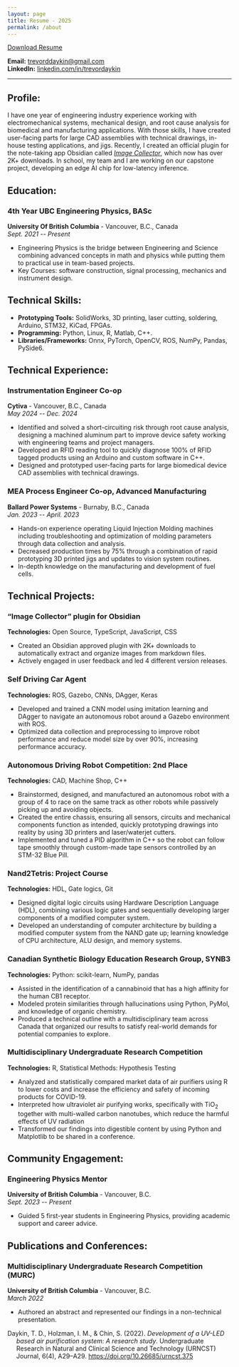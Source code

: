 ```yaml
---
layout: page
title: Resume - 2025
permalink: /about
---
```


<a href="/assets/trevordaykin_webresume.pdf" target="_blank" download>Download Resume</a>

**Email:** [trevorddaykin@gmail.com](mailto:trevorddaykin@gmail.com)  
**LinkedIn:** [linkedin.com/in/trevordaykin](https://linkedin.com/in/trevordaykin)

---

## Profile:

I have one year of engineering industry experience working with electromechanical systems, mechanical design, and root cause analysis for biomedical and manufacturing applications. With those skills, I have created user-facing parts for large CAD assemblies with technical drawings, in-house testing applications, and jigs. Recently, I created an official plugin for the note-taking app Obsidian called [*Image Collector*](https://github.com/tdaykin/obsidian_image_collector), which now has over 2K+ downloads. In school, my team and I are working on our capstone project, developing an edge AI chip for low-latency inference.

## Education:

### 4th Year UBC Engineering Physics, BASc
**University Of British Columbia** - Vancouver, B.C., Canada  
*Sept. 2021 -- Present*  
- Engineering Physics is the bridge between Engineering and Science combining advanced concepts in math and physics while putting them to practical use in team-based projects.
- Key Courses: software construction, signal processing, mechanics and instrument design.

## Technical Skills:

- **Prototyping Tools:** SolidWorks, 3D printing, laser cutting, soldering, Arduino, STM32, KiCad, FPGAs.
- **Programming:** Python, Linux, R, Matlab, C++.
- **Libraries/Frameworks:** Onnx, PyTorch, OpenCV, ROS, NumPy, Pandas, PySide6.

## Technical Experience:
### Instrumentation Engineer Co-op
**Cytiva** - Vancouver, B.C., Canada  
*May 2024 -- Dec. 2024*  
- Identified and solved a short-circuiting risk through root cause analysis, designing a machined aluminum part to improve device safety working with engineering teams and project managers.
- Developed an RFID reading tool to quickly diagnose 100% of RFID tagged products using an Arduino and custom software in C++.
- Designed and prototyped user-facing parts for large biomedical device CAD assemblies with technical drawings.

### MEA Process Engineer Co-op, Advanced Manufacturing
**Ballard Power Systems** - Burnaby, B.C., Canada  
*Jan. 2023 -- April. 2023*  
- Hands-on experience operating Liquid Injection Molding machines including troubleshooting and optimization of molding parameters through data collection and analysis.
- Decreased production times by 75% through a combination of rapid prototyping 3D printed jigs  and updates to vision system routines.
- In-depth knowledge on the manufacturing and development of fuel cells.

## Technical Projects:

### “Image Collector” plugin for Obsidian
**Technologies:** Open Source, TypeScript, JavaScript, CSS 
- Created an Obsidian approved plugin with 2K+ downloads to automatically extract and organize images from markdown files.
- Actively engaged in user feedback and led 4 different version releases.

### Self Driving Car Agent
**Technologies:** ROS, Gazebo, CNNs, DAgger, Keras 
- Developed and trained a CNN model using imitation learning and DAgger to navigate an autonomous robot around a Gazebo environment with ROS.
- Optimized data collection and preprocessing to improve robot performance and reduce model size by over 90%, increasing performance accuracy.

### Autonomous Driving Robot Competition: 2nd Place
**Technologies:** CAD, Machine Shop, C++  
- Brainstormed, designed, and manufactured an autonomous robot with a group of 4 to race on the same track as other robots while passively picking up and avoiding objects.
- Created the entire chassis, ensuring all sensors, circuits and mechanical components function as intended, quickly prototyping drawings into reality by using 3D printers and laser/waterjet cutters.
- Implemented and tuned a PID algorithm in C++ so the robot can follow tape smoothly through custom-made tape sensors controlled by an STM-32 Blue Pill.

### Nand2Tetris: Project Course
**Technologies:** HDL, Gate logics, Git  
- Designed digital logic circuits using Hardware Description Language (HDL), combining various logic gates and sequentially developing larger components of a modified computer system.
- Developed an understanding of computer architecture by building a modified computer system from the NAND gate up; learning knowledge of CPU architecture, ALU design, and memory systems.

### Canadian Synthetic Biology Education Research Group, SYNB3
**Technologies:** Python: scikit-learn, NumPy, pandas  
- Assisted in the identification of a cannabinoid that has a high affinity for the human CB1 receptor.
- Modeled protein similarities through hallucinations using Python, PyMol, and knowledge of organic chemistry.
- Produced a technical outline with a multidisciplinary team across Canada that organized our results to satisfy real-world demands for potential companies to explore.

### Multidisciplinary Undergraduate Research Competition
**Technologies:** R, Statistical Methods: Hypothesis Testing  
- Analyzed and statistically compared market data of air purifiers using R to lower costs and increase the efficiency and safety of incoming products for COVID-19.
- Interpreted how ultraviolet air purifying works, specifically with TiO<sub>2</sub> together with multi-walled carbon nanotubes, which reduce the harmful effects of UV radiation
- Transformed our findings into digestible content by using Python and Matplotlib to be shared in a conference.

## Community Engagement:

### Engineering Physics Mentor
**University of British Columbia** - Vancouver, B.C.  
*Sept. 2023 -- Present*
- Guided 5 first-year students in Engineering Physics, providing academic support and career advice.

## Publications and Conferences:

### Multidisciplinary Undergraduate Research Competition (MURC)
**University of British Columbia** - Vancouver, B.C.  
*March 2022*  

- Authored an abstract and represented our findings in a non-technical presentation.

<div style="margin-left: 20px; text-indent: -20px;">
  Daykin, T. D., Holzman, I. M., & Chin, S. (2022). <em>Development of a UV-LED based air purification system: A research study</em>. Undergraduate Research in Natural and Clinical Science and Technology (URNCST) Journal, 6(4), A29–A29. <a href="https://doi.org/10.26685/urncst.375">https://doi.org/10.26685/urncst.375</a>
</div>

<br>
<br>




